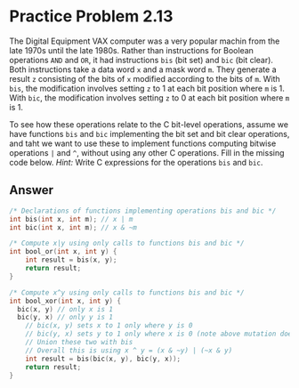 # Practice Problem 2.13

The Digital Equipment VAX computer was a very popular machin from the late 1970s until the late 1980s. Rather than instructions for Boolean operations `AND` and `OR`, it had instructions `bis` (bit set) and `bic` (bit clear). Both instructions take a data word `x` and a mask word `m`. They generate a result `z` consisting of the bits of `x` modified according to the bits of `m`. With `bis`, the modification involves setting `z` to 1 at each bit position where `m` is 1. With `bic`, the modification involves setting `z` to 0 at each bit position where `m` is 1.

To see how these operations relate to the C bit-level operations, assume we have functions `bis` and `bic` implementing the bit set and bit clear operations, and taht we want to use these to implement functions computing bitwise operations `|` and `^`, without using any other C operations. Fill in the missing code below. *Hint:* Write C expressions for the operations `bis` and `bic`.

## Answer

```c
/* Declarations of functions implementing operations bis and bic */
int bis(int x, int m); // x | m
int bic(int x, int m); // x & ~m

/* Compute x|y using only calls to functions bis and bic */
int bool_or(int x, int y) {
    int result = bis(x, y);
    return result;
}

/* Compute x^y using only calls to functions bis and bic */
int bool_xor(int x, int y) {
  bic(x, y) // only x is 1
  bic(y, x) // only y is 1
    // bic(x, y) sets x to 1 only where y is 0
    // bic(y, x) sets y to 1 only where x is 0 (note above mutation doesn't affect this)
    // Union these two with bis
    // Overall this is using x ^ y = (x & ~y) | (~x & y)
    int result = bis(bic(x, y), bic(y, x));
    return result;
}
```
